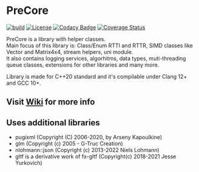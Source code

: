 # PreCore

[![build](https://github.com/PredatorCZ/PreCore/actions/workflows/cmake.yml/badge.svg)](https://github.com/PredatorCZ/PreCore/actions/workflows/cmake.yml)
[![License](https://img.shields.io/badge/License-Apache%202.0-blue.svg)](https://opensource.org/licenses/Apache-2.0)
[![Codacy Badge](https://app.codacy.com/project/badge/Grade/50479b1d15d848bcb389dc2166c294e2)](https://www.codacy.com/manual/PredatorCZ/PreCore?utm_source=github.com&amp;utm_medium=referral&amp;utm_content=PredatorCZ/PreCore&amp;utm_campaign=Badge_Grade)
[![Coverage Status](https://coveralls.io/repos/github/PredatorCZ/PreCore/badge.svg?branch=master)](https://coveralls.io/github/PredatorCZ/PreCore?branch=master)

PreCore is a library with helper classes.\
Main focus of this library is: Class/Enum RTTI and RTTR, SIMD classes like Vector and Matrix4x4, stream helpers, uni module.\
It also contains logging services, algorhitms, data types, muti-threading queue classes, extensions for other libraries and many more.

Library is made for C++20 standard and it's compilable under Clang 12+ and GCC 10+.

## Visit [Wiki](https://github.com/PredatorCZ/PreCore/wiki) for more info

## Uses additional libraries

* pugixml (Copyright (C) 2006-2020, by Arseny Kapoulkine)
* glm (Copyright (c) 2005 - G-Truc Creation)
* nlohmann::json (Copyright (c) 2013-2022 Niels Lohmann)
* gltf is a derivative work of fx-gltf (Copyright(c) 2018-2021 Jesse Yurkovich)
